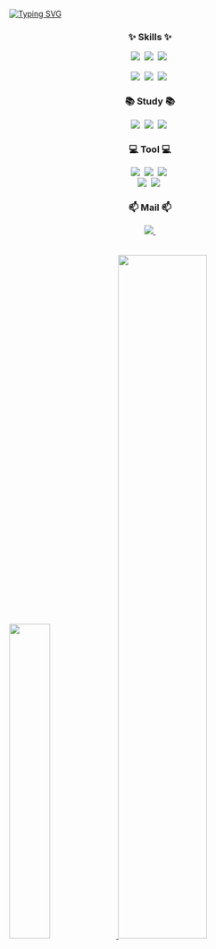 [![Typing SVG](https://readme-typing-svg.demolab.com?font=Fira+Code&pause=1000&color=60F7AC&center=true&random=false&width=435&lines=Welcome+to+My+Github)](https://git.io/typing-svg)

<h3 align="center">✨ Skills ✨</h3>
<div align="center">
<img src="https://img.shields.io/badge/java-FA6831.svg?style=for-the-badge&logo=java&logoColor=white" />&nbsp
<img src="https://img.shields.io/badge/spring-6DB33F.svg?style=for-the-badge&logo=spring&logoColor=white" />&nbsp
<img src="https://img.shields.io/badge/spring%20boot-000000.svg?style=for-the-badge&logo=springboot&logoColor=white" />&nbsp
</div>

<br>

<div align="center">
  <img src="https://img.shields.io/badge/react-20232a.svg?style=for-the-badge&logo=react&logoColor=61DAFB" />&nbsp
  <img src="https://img.shields.io/badge/javascript-F7DF1E.svg?style=for-the-badge&logo=javascript&logoColor=20232a" />&nbsp
  <img src="https://img.shields.io/badge/html5-E34F26.svg?style=for-the-badge&logo=html5&logoColor=white" />&nbsp
</div>

<h3 align="center">📚 Study 📚</h3>
<div align="center">
  <img src="https://img.shields.io/badge/JPA-007ACC.svg?style=for-the-badge&logo=jpa&logoColor=white" />&nbsp
  <img src="https://img.shields.io/badge/AMAZON%20AWS-232F3E?style=for-the-badge&logo=AMAZONAWS&logoColor=white" />&nbsp
  <img src="https://img.shields.io/badge/Spring%20Security-6DB33F?style=for-the-badge&logo=SpringSecurity&logoColor=white" />&nbsp
</div>

<h3 align="center">💻 Tool 💻</h3>
<div align="center">
<img src="https://img.shields.io/badge/git-F05033.svg?style=for-the-badge&logo=git&logoColor=white" />&nbsp
  <img src="https://img.shields.io/badge/github-181717.svg?style=for-the-badge&logo=github&logoColor=white" />&nbsp
  <img src="https://img.shields.io/badge/Notion-F3F3F3.svg?style=for-the-badge&logo=notion&logoColor=black" />&nbsp
</div>

<div align="center">
<img src="https://img.shields.io/badge/intelliJ-2C2C32.svg?style=for-the-badge&logo=intelliJIDEA&logoColor=22ABF3" />&nbsp
<img src="https://img.shields.io/badge/mac%20os-2C2C32.svg?style=for-the-badge&logo=macos&logoColor=22ABF3" />&nbsp
</div>

<h3 align="center">📫 Mail 📫</h3>
<div align="center">
    <a href="mailto:everever1275@gmail.com">
    <img
      src="https://img.shields.io/badge/everever1275@gmail.com-D14836?style=for-the-badge&logo=gmail&logoColor=white"/>&nbsp
  </a>
</div>

<br />
<br />

<a href="https://github.com/anuraghazra/github-readme-stats">
    <img src="https://github-readme-stats.vercel.app/api/top-langs/?username=chans27&layout=donut&show_icons=true&theme=dark#gh-dark-mode-only&hide_border=true&bg_color=20232a&icon_color=58A6FF&text_color=fff&title_color=58A6FF&count_private=true&exclude_repo=Face-Transfer-Application" width=38% />
</a>    
<a href="https://github.com/anuraghazra/github-readme-stats">
  <img src="https://github-readme-stats.vercel.app/api?username=chans27&show_icons=true&theme=dark#gh-dark-mode-only&hide_border=true&bg_color=20232a&icon_color=58A6FF&text_color=fff&title_color=58A6FF&count_private=true" width=56% />
</a>
